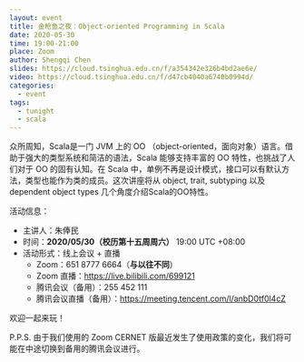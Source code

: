 ```yaml
---
layout: event
title: 金枪鱼之夜：Object-oriented Programming in Scala
date: 2020-05-30
time: 19:00-21:00
place: Zoom
author: Shengqi Chen
slides: https://cloud.tsinghua.edu.cn/f/a354342e326b4bd2ae6e/
video: https://cloud.tsinghua.edu.cn/f/d47cb4040a6740b0994d/
categories:
  - event
tags:
  - tunight
  - scala
---
```


众所周知，Scala是一门 JVM 上的 OO （object-oriented，面向对象）语言。借助于强大的类型系统和简洁的语法，Scala 能够支持丰富的 OO 特性，也挑战了人们对于 OO 的固有认知。在 Scala 中，单例不再是设计模式，接口可以有默认方法，类型也能作为类的成员。这次讲座将从 object, trait, subtyping 以及 dependent object types 几个角度介绍Scala的OO特性。

<!--more-->

活动信息：

* 主讲人：朱俸民
* 时间：**2020/05/30（校历第十五周周六）** 19:00 UTC +08:00
* 活动形式：线上会议 + 直播
  * Zoom：651 8777 6664（**与以往不同**）
  * Zoom 直播：https://live.bilibili.com/699121
  * 腾讯会议（备用）：255 452 111
  * 腾讯会议直播（备用）：https://meeting.tencent.com/l/anbD0tf0l4cZ

欢迎一起来玩！

P.P.S. 由于我们使用的 Zoom CERNET 版最近发生了使用政策的变化，我们将可能在中途切换到备用的腾讯会议进行。
